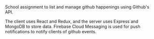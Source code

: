 School assignment to list and manage github happenings using Github's API. 

The client uses React and Redux, and the server uses Express and MongoDB to store data. Firebase Cloud Messaging is used for push notifications to notify clients of github events.   

